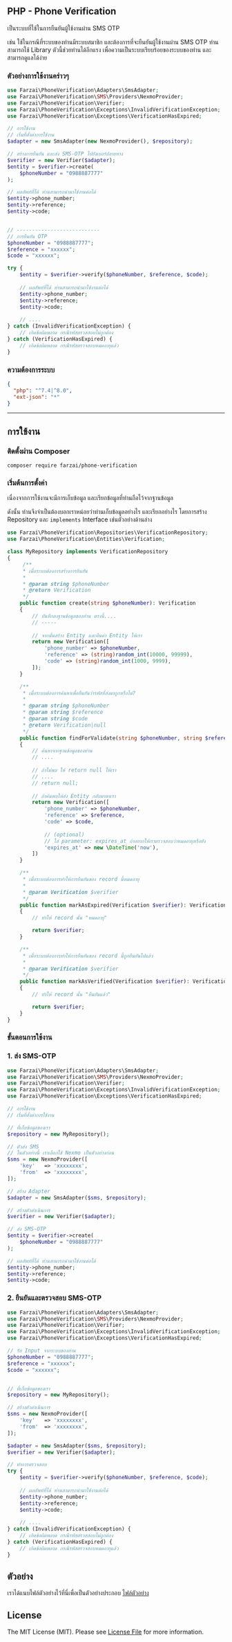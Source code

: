## PHP - Phone Verification

เป็นระบบที่ใช้ในการยืนยันผู้ใช้งานผ่าน SMS OTP 

เช่น ใช้ในกรณีที่ระบบของท่านมีระบบสมาชิก และต้องการที่จะยืนยันผู้ใช้งานผ่าน SMS OTP ท่านสามารถใช้ Library ตัวนี้ช่วยท่านได้อีกแรง เพื่อความเป็นระบบเรียบร้อยของระบบของท่าน และสามารถดูแลได้ง่าย


### ตัวอย่างการใช้งานคร่าวๆ

```php
use Farzai\PhoneVerification\Adapters\SmsAdapter;
use Farzai\PhoneVerification\SMS\Providers\NexmoProvider;
use Farzai\PhoneVerification\Verifier;
use Farzai\PhoneVerification\Exceptions\InvalidVerificationException;
use Farzai\PhoneVerification\Exceptions\VerificationHasExpired;

// การใช้งาน
// เริ่มที่ตั้งต่าการใช้งาน
$adapter = new SmsAdapter(new NexmoProvider(), $repository);

// สร้างการยืนยัน และส่ง SMS-OTP ไปยังเบอร์ปลายทาง
$verifier = new Verifier($adapter);
$entity = $verifier->create(
    $phoneNumber = "0988887777"
);

// ผลลัพท์ที่ได้ ท่านสามารถนำมาใช้งานต่อได้
$entity->phone_number;
$entity->reference;
$entity->code;


// ---------------------------
// การยืนยัน OTP
$phoneNumber = "0988887777";
$reference = "xxxxxx";
$code = "xxxxxx";

try {
    $entity = $verifier->verify($phoneNumber, $reference, $code);
    
    // ผลลัพท์ที่ได้ ท่านสามารถนำมาใช้งานต่อได้
    $entity->phone_number;
    $entity->reference;
    $entity->code;
    
    // ....
} catch (InvalidVerificationException) {
    // เกิดข้อผิดพลาด กรณีรหัสตรวสสอบไม่ถูกต้อง
} catch (VerificationHasExpired) {
    // เกิดข้อผิดพลาด กรณีรหัสตรวจสอบหมดอายุแล้ว
}
```

### ความต้องการระบบ
```json
{
  "php": "^7.4|^8.0",
  "ext-json": "*"
}
```


---

## การใช้งาน

### ติดตั้งผ่าน Composer
```
composer require farzai/phone-verification
```

### เริ่มต้นการตั้งค่า

เนื่องจากการใช้งานจะมีการเก็บข้อมูล และเรียกข้อมูลที่ท่านถือไว้จากฐานข้อมูล

ดังนั้น ท่านจึงจำเป็นต้องบอกเราหน่อยว่าท่านเก็บข้อมูลอย่างไร และเรียกอย่างไร โดยการสร้าง Repository และ `implements` Interface เช่นตัวอย่างด้านล่าง
```php
use Farzai\PhoneVerification\Repositories\VerificationRepository;
use Farzai\PhoneVerification\Entities\Verification;

class MyRepository implements VerificationRepository
{
     /**
     * เมื่อระบบต้องการสร้างการยินยัน
     * 
     * @param string $phoneNumber
     * @return Verification
     */
    public function create(string $phoneNumber): Verification
    {
        // บันทึกลงฐานข้อมูลของท่าน ตรงนี้....
        // -----
        
        // จากนั้นสร้าง Entity และคืนค่า Entity ให้เรา
        return new Verification([
            'phone_number' => $phoneNumber,
            'reference' => (string)random_int(10000, 99999),
            'code' => (string)random_int(1000, 9999),
        ]);
    }

    /**
     * เมื่อระบบต้องการค้นหาเพื่อยืนยันว่ารหัสที่ส่งมาถูกหรือไม่?
     * 
     * @param string $phoneNumber
     * @param string $reference
     * @param string $code
     * @return Verification|null
     */
    public function findForValidate(string $phoneNumber, string $reference, string $code): ?Verification
    {
        // ค้นหาจากฐานข้อมูลของท่าน
        // ....
        
        // ถ้าไม่พบ ให้ return null ให้เรา
        // ....
        // return null;
        
        // ถ้าค้นพบให้ส่ง Entity กลับมาหาเรา
        return new Verification([
            'phone_number' => $phoneNumber,
            'reference' => $reference,
            'code' => $code,
            
            // (optional)
            // ใส่ parameter: expires_at ถ้าอยากให้เราตรวจสอบว่าหมดอายุหรือยัง
            'expires_at' => new \DateTime('now'),
        ])
    }

    /**
     * เมื่อระบบต้องการทำให้การยืนยันของ record นี้หมดอายุ
     * 
     * @param Verification $verifier
     */
    public function markAsExpired(Verification $verifier): Verification
    {
        // ทำให้ record นั้น "หมดอายุ"

        return $verifier;
    }

    /**
     * เมื่อระบบต้องการทำให้การยืนยันของ record นี้ถูกยืนยันไปแล้ว
     * 
     * @param Verification $verifier
     */
    public function markAsVerified(Verification $verifier): Verification
    {
        // ทำให้ record นั้น "ยืนยันแล้ว"

        return $verifier;
    }
}
```



### ขั้นตอนการใช้งาน
### 1. ส่ง SMS-OTP
```php
use Farzai\PhoneVerification\Adapters\SmsAdapter;
use Farzai\PhoneVerification\SMS\Providers\NexmoProvider;
use Farzai\PhoneVerification\Verifier;
use Farzai\PhoneVerification\Exceptions\InvalidVerificationException;
use Farzai\PhoneVerification\Exceptions\VerificationHasExpired;

// การใช้งาน
// เริ่มที่ตั้งต่าการใช้งาน

// ที่เก็บข้อมูลของเรา
$repository = new MyRepository();

// ตัวส่ง SMS
// ในตัวอย่างนี้ เราเลือกใช้ Nexmo เป็นตัวอย่างก่อน
$sms = new NexmoProvider([
    'key'   => 'xxxxxxxx',
    'from'  => 'xxxxxxxx',
]);

// สร้าง Adapter
$adapter = new SmsAdapter($sms, $repository);

// สร้างตัวดำเนินการ
$verifier = new Verifier($adapter);

// ส่ง SMS-OTP
$entity = $verifier->create(
    $phoneNumber = "0988887777"
);

// ผลลัพท์ที่ได้ ท่านสามารถนำมาใช้งานต่อได้
$entity->phone_number;
$entity->reference;
$entity->code;
```


### 2. ยืนยันและตรวจสอบ SMS-OTP
```php
use Farzai\PhoneVerification\Adapters\SmsAdapter;
use Farzai\PhoneVerification\SMS\Providers\NexmoProvider;
use Farzai\PhoneVerification\Verifier;
use Farzai\PhoneVerification\Exceptions\InvalidVerificationException;
use Farzai\PhoneVerification\Exceptions\VerificationHasExpired;

// รับ Input จากระบบของท่าน
$phoneNumber = "0988887777";
$reference = "xxxxxx";
$code = "xxxxxx";


// ที่เก็บข้อมูลของเรา
$repository = new MyRepository();

// สร้างตัวดำเนินการ
$sms = new NexmoProvider([
    'key'   => 'xxxxxxxx',
    'from'  => 'xxxxxxxx',
]);

$adapter = new SmsAdapter($sms, $repository);
$verifier = new Verifier($adapter);

// ทำการตรวจสอบ
try {
    $entity = $verifier->verify($phoneNumber, $reference, $code);
    
    // ผลลัพท์ที่ได้ ท่านสามารถนำมาใช้งานต่อได้
    $entity->phone_number;
    $entity->reference;
    $entity->code;
    
    // ....
} catch (InvalidVerificationException) {
    // เกิดข้อผิดพลาด กรณีรหัสตรวสสอบไม่ถูกต้อง
} catch (VerificationHasExpired) {
    // เกิดข้อผิดพลาด กรณีรหัสตรวจสอบหมดอายุแล้ว
}
```

## ตัวอย่าง
เราได้แนบไฟล์ตัวอย่างไว้ที่นี่เพื่อเป็นตัวอย่างประกอบ [ไฟล์ตัวอย่าง](example/README.md)

## License

The MIT License (MIT). Please see [License File](LICENSE) for more information.